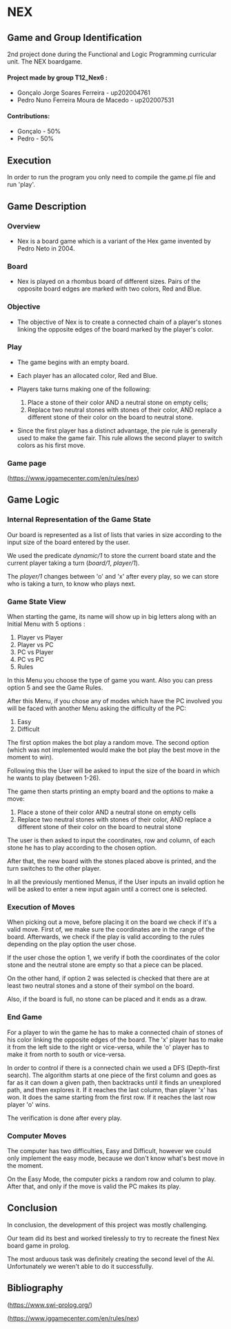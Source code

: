 # NEX



## Game and Group Identification

2nd project done during the Functional and Logic Programming curricular unit. The NEX boardgame.

#### Project made by group T12_Nex6 :
- Gonçalo Jorge Soares Ferreira - up202004761
- Pedro Nuno Ferreira Moura de Macedo - up202007531

#### Contributions:
- Gonçalo - 50%
- Pedro - 50%



## Execution
In order to run the program you only need to compile the game.pl file and run 'play'.



## Game Description

### Overview
 - Nex is a board game which is a variant of the Hex game invented by Pedro Neto in 2004.
### Board
 - Nex is played on a rhombus board of different sizes. Pairs of the opposite board edges are marked with two colors, Red and Blue.
### Objective
 - The objective of Nex is to create a connected chain of a player's stones linking the opposite edges of the board marked by the player's color.
### Play
 - The game begins with an empty board.

 - Each player has an allocated color, Red and Blue.

 - Players take turns making one of the following:

    1. Place a stone of their color AND a neutral stone on empty cells;
    2. Replace two neutral stones with stones of their color, AND replace a different stone of their color on the board to neutral stone.

- Since the first player has a distinct advantage, the pie rule is generally used to make the game fair.  This rule allows the second player to switch colors as his first move.
### Game page
(https://www.iggamecenter.com/en/rules/nex)



## Game Logic



### Internal Representation of the Game State

Our board is represented as a list of lists that varies in size according to the input size of the board entered by the user.

We used the predicate <i>dynamic/1</i> to store the current board state and the current player taking a turn (<i>board/1</i>, <i>player/1</i>).

The <i>player/1</i> changes between 'o' and 'x' after every play, so we can store who is taking a turn, to know who plays next.



### Game State View

When starting the game, its name will show up in big letters along with an Initial Menu with 5 options :
1. Player vs Player
2. Player vs PC
3. PC vs Player
4. PC vs PC
5. Rules

In this Menu you choose the type of game you want. Also you can press option 5 and see the Game Rules.

After this Menu, if you chose any of modes which have the PC involved you will be faced with another Menu asking the difficulty of the PC:
1. Easy
2. Difficult

The first option makes the bot play a random move. The second option (which was not implemented would make the bot play the best move in the moment to win).

Following this the User will be asked to input the size of the board in which he wants to play (between 1-26).

The game then starts printing an empty board and the options to make a move:
1. Place a stone of their color AND a neutral stone on empty cells
2. Replace two neutral stones with stones of their color, AND replace a different stone of their color on the board to neutral stone

The user is then asked to input the coordinates, row and column, of each stone he has to play according to the chosen option.

After that, the new board with the stones placed above is printed, and the turn switches to the other player.

In all the previously mentioned Menus, if the User inputs an invalid option he will be asked to enter a new input again until a correct one is selected. 



### Execution of Moves 

When picking out a move, before placing it on the board we check if it's a valid move. First of, we make sure the coordinates are in the range of the board. Afterwards, we check if the play is valid according to the rules depending on the play option the user chose.

If the user chose the option 1, we verify if both the coordinates of the color stone and the neutral stone are empty so that a piece can be placed.

On the other hand, if option 2 was selected is checked that there are at least two neutral stones and a stone of their symbol on the board.

Also, if the board is full, no stone can be placed and it ends as a draw.



### End Game

For a player to win the game he has to make a connected chain of stones of his color linking the opposite edges of the board. The 'x' player has to make it from the left side to the right or vice-versa, while the 'o' player has to make it from north to south or vice-versa.

In order to control if there is a connected chain we used a DFS (Depth-first search). The algorithm starts at one piece of the first column and goes as far as it can down a given path, then backtracks until it finds an unexplored path, and then explores it. If it reaches the last column, than player 'x' has won. It does the same starting from the first row. If it reaches the last row player 'o' wins.

The verification is done after every play.



### Computer Moves

The computer has two difficulties, Easy and Difficult, however we could only implement the easy mode, because we don't know what's best move in the moment.

On the Easy Mode, the computer picks a random row and column to play. After that, and only if the move is valid the PC makes its play.



## Conclusion

In conclusion, the development of this project was mostly challenging.

Our team did its best and worked tirelessly to try to recreate the finest Nex board game in prolog.

The most arduous task was definitely creating the second level of the AI. Unfortunately we weren't able to do it successfully.



## Bibliography

(https://www.swi-prolog.org/)

(https://www.iggamecenter.com/en/rules/nex)
